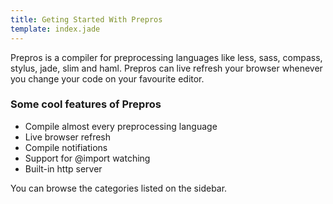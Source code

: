 ```yaml
---
title: Geting Started With Prepros
template: index.jade
---
```


Prepros is a compiler for preprocessing languages like less, sass, compass, stylus, jade, slim and haml. Prepros can live refresh your browser whenever you change your code on your favourite editor.

### Some cool features of Prepros
* Compile almost every preprocessing language
* Live browser refresh
* Compile notifiations
* Support for @import watching
* Built-in http server

You can browse the categories listed on the sidebar.